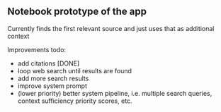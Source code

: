 ## Notebook prototype of the app

Currently finds the first relevant source and just uses that as additional context

Improvements todo:
- add citations [DONE]
- loop web search until results are found
- add more search results
- improve system prompt
- (lower priority) better system pipeline, i.e. multiple search queries, context sufficiency priority scores, etc.